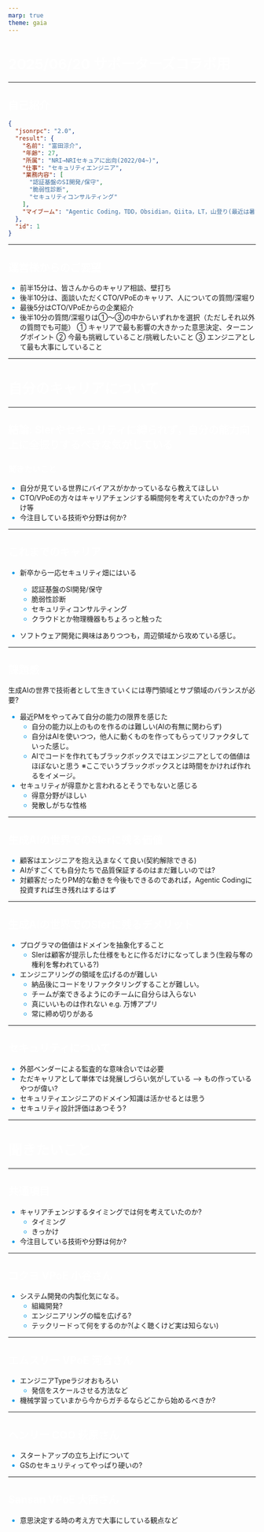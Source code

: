 ```yaml
---
marp: true
theme: gaia
---
```


<style>
/* スライド全体の基本スタイル */
section {
  background-color: #2d3436; /* 背景をダークグレーに */
  color: #f5f5f5;             /* 文字の基本色を白っぽい色に */
}

/* 見出しの色をより明るい白に */
h1, h2, h3, h4, h5, h6 {
  color: #ffffff;
}
h1, h2, h3, h4, h5, h6 {
  color: #ffffff;
}

/* リンクの色をアクセントカラーの青に */
a {
  color: #0099e6;
}

/* 箇条書きのマーカーの色も変更 */
li::marker {
  color: #0099e6;
}
/*syntax high lightをsolarized-darkに*/
highlight {
  background-color: #002b36; /* Solarized Darkの背景色 */
  color: #839496; /* Solarized Darkの文字色 */
}
</style>

# 2025/06/20 サポーターズコラボ用

---

## 自己紹介

```json
{
  "jsonrpc": "2.0",
  "result": {
    "名前": "富田涼介",
    "年齢": 27,
    "所属": "NRI→NRIセキュアに出向(2022/04~)",
    "仕事": "セキュリティエンジニア",
    "業務内容": [
      "認証基盤のSI開発/保守",
      "脆弱性診断",
      "セキュリティコンサルティング"
    ],
    "マイブーム": "Agentic Coding，TDD，Obsidian，Qiita，LT，山登り(最近は暑すぎる)"
  },
  "id": 1
}

```

---

## 運営様からのご要望

- 前半15分は、皆さんからのキャリア相談、壁打ち
- 後半10分は、面談いただくCTO/VPoEのキャリア、人についての質問/深堀り
- 最後5分はCTO/VPoEからの企業紹介
- 後半10分の質問/深堀りは①〜③の中からいずれかを選択（ただしそれ以外の質問でも可能）
① キャリアで最も影響の大きかった意思決定、ターニングポイント
② 今最も挑戦していること/挑戦したいこと
③ エンジニアとして最も大事にしていること

---

# 自分のキャリアについて

---

## 結論: SIerやセキュリティに縛られず，自分の能力向上に全振りするべきな気がしている

### 聞きたいこと

- 自分が見ている世界にバイアスがかかっているなら教えてほしい
- CTO/VPoEの方々はキャリアチェンジする瞬間何を考えていたのか?きっかけ等
- 今注目している技術や分野は何か?

---

## これまでのキャリア

- 新卒から一応セキュリティ畑にはいる
  - 認証基盤のSI開発/保守
  - 脆弱性診断
  - セキュリティコンサルティング
  - クラウドとか物理機器もちょろっと触った

- ソフトウェア開発に興味はありつつも，周辺領域から攻めている感じ。

---

## 課題感

生成AIの世界で技術者として生きていくには専門領域とサブ領域のバランスが必要?

- 最近PMをやってみて自分の能力の限界を感じた
  - 自分の能力以上のものを作るのは難しい(AIの有無に関わらず)
  - 自分はAIを使いつつ，他人に動くものを作ってもらってリファクタしていった感じ。
  - AIでコードを作れてもブラックボックスではエンジニアとしての価値はほぼないと思う
    ※ここでいうブラックボックスとは時間をかければ作れるをイメージ。
- セキュリティが得意かと言われるとそうでもないと感じる
  - 得意分野がほしい
  - 発散しがちな性格

---

## 生成AIの世界でのSIerに残る価値

- 顧客はエンジニアを抱え込まなくて良い(契約解除できる)
- AIがすごくても自分たちで品質保証するのはまだ難しいのでは?
- 対顧客だったりPM的な動きを今後もできるのであれば，Agentic Codingに投資すれば生き残れはするはず

---

## 生成AIの世界でのSIerに残るデメリット

- プログラマの価値はドメインを抽象化すること
  - SIerは顧客が提示した仕様をもとに作るだけになってしまう(生殺与奪の権利を奪われている?)
- エンジニアリングの領域を広げるのが難しい
  - 納品後にコードをリファクタリングすることが難しい。
  - チームが楽できるようにのチームに自分らは入らない
  - 真にいいものは作れない e.g. 万博アプリ
  - 常に締め切りがある

---

## セキュリティについて

- 外部ベンダーによる監査的な意味合いでは必要
- ただキャリアとして単体では発展しづらい気がしている --> もの作っているやつが偉い?
- セキュリティエンジニアのドメイン知識は活かせるとは思う
- セキュリティ設計評価はあつそう?

---

# 聞きたいこと

---

## 共通項目

- キャリアチェンジするタイミングでは何を考えていたのか?
  - タイミング
  - きっかけ
- 今注目している技術や分野は何か?

---

## コクヨ VPoE 小谷さん

- システム開発の内製化気になる。
  - 組織開発?
  - エンジニアリングの幅を広げる?
  - テックリードって何をするのか?(よく聴くけど実は知らない)

---

## エムスリー VPoE 河合さん

- エンジニアTypeラジオおもろい
  - 発信をスケールさせる方法など
- 機械学習っていまから今からガチるならどこから始めるべきか?

---

## ヘンリー COO 萩原さん

- スタートアップの立ち上げについて
- GSのセキュリティってやっぱり硬いの?

---

## Sansan VPoE 大西さん

- 意思決定する時の考え方で大事にしている観点など
